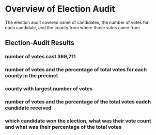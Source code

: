 # Overview of Election Audit
The election audit covered name of candidates, the number of votes for each candidate, and the county from where those votes came from.

## Election-Audit Results


### number of votes cast 369,711

### number of votes and the percentage of total votes for each county  in the precinct

### county with largest number of votes

### number of votes and the percentage of the total votes eadch candidate received

### which candidate won the election, what was their vote count and what was their percentage of the total votes

